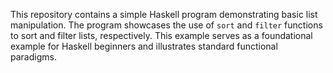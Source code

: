 This repository contains a simple Haskell program demonstrating basic list manipulation.  The program showcases the use of `sort` and `filter` functions to sort and filter lists, respectively.  This example serves as a foundational example for Haskell beginners and illustrates standard functional paradigms.